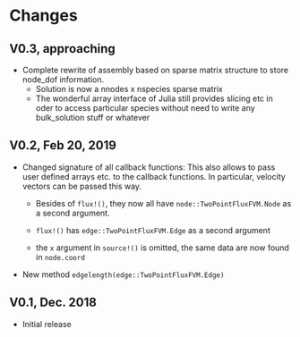 # Changes

## V0.3, approaching

- Complete rewrite of assembly based on sparse matrix structure
  to store node_dof information.
  - Solution is now a nnodes x nspecies sparse matrix
  - The wonderful array interface of Julia still provides slicing
    etc in oder to access particular species without need to write
    any bulk_solution stuff or whatever

## V0.2, Feb 20, 2019

- Changed signature of all callback functions:
  This also allows to pass user defined arrays etc. to the callback functions.
  In particular, velocity vectors can be passed this way.

  - Besides of `flux!()`, they now all have `node::TwoPointFluxFVM.Node`
    as a second argument.

  - `flux!()` has `edge::TwoPointFluxFVM.Edge` as a second argument

  - the `x` argument in `source!()` is omitted, the same data
     are now found in `node.coord`


- New method `edgelength(edge::TwoPointFluxFVM.Edge)`
  
## V0.1, Dec. 2018

- Initial release
